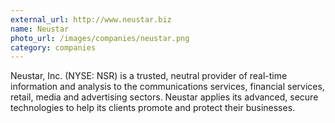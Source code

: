 ```yaml
---
external_url: http://www.neustar.biz
name: Neustar
photo_url: /images/companies/neustar.png
category: companies
---
```

Neustar, Inc. (NYSE: NSR) is a trusted, neutral provider of real-time information and analysis to the communications services, financial services, retail, media and advertising sectors. Neustar applies its advanced, secure technologies to help its clients promote and protect their businesses.

